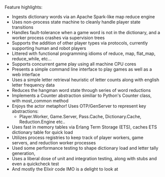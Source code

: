 Feature highlights:

* Ingests dictionary words via an Apache Spark-like map reduce engine
* Uses non-process state machine to cleanly handle player state transitions
* Handles fault-tolerance when a game word is not in the dictionary, and a worker process crashes via supervision trees
* Supports the addition of other player types via protocols, currently supporting human and robot players
* Littered with functional programming idioms of reduce, map, flat_map, reduce_while, etc...
* Supports concurrent game play using all machine CPU cores
* Presents a simple command line interface to play games as well as a web interface
* Uses a simple letter retrieval heuristic of letter counts along with english letter frequency data
* Reduces the hangman word state through series of word reductions
* Implements a Counter abstraction similiar to Python's Counter class, with most_common method
* Enjoys the actor metaphor! Uses OTP/GenServer to represent key abstractions: 
  * Player.Worker, Game.Server, Pass.Cache, Dictionary.Cache, Reduction.Engine etc..
* Uses fast in memory tables via Erlang Term Storage (ETS), caches ETS dictionary table for quick load
* Utilizes process registries to keep track of player workers, game servers, and reduction worker processes
* Used some performance testing to shape dictionary load and letter tally generation,
* Uses a liberal dose of unit and integration testing, along with stubs and even a quickcheck test
* And mostly the Elixir code IMO is a delight to look at


